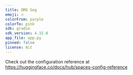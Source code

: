 ```yaml
---
title: OMG Seg
emoji: 🔥
colorFrom: purple
colorTo: pink
sdk: gradio
sdk_version: 4.15.0
app_file: app.py
pinned: false
license: mit
---
```


Check out the configuration reference at https://huggingface.co/docs/hub/spaces-config-reference
